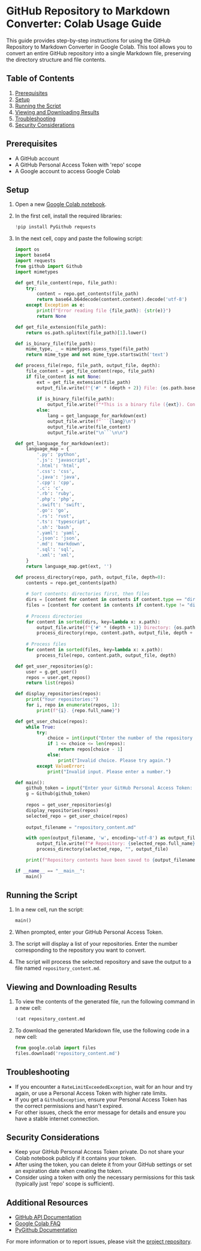 # GitHub Repository to Markdown Converter: Colab Usage Guide

This guide provides step-by-step instructions for using the GitHub Repository to Markdown Converter in Google Colab. This tool allows you to convert an entire GitHub repository into a single Markdown file, preserving the directory structure and file contents.

## Table of Contents

1. [Prerequisites](#prerequisites)
2. [Setup](#setup)
3. [Running the Script](#running-the-script)
4. [Viewing and Downloading Results](#viewing-and-downloading-results)
5. [Troubleshooting](#troubleshooting)
6. [Security Considerations](#security-considerations)

## Prerequisites

- A GitHub account
- A GitHub Personal Access Token with 'repo' scope
- A Google account to access Google Colab

## Setup

1. Open a new [Google Colab notebook](https://colab.research.google.com/).

2. In the first cell, install the required libraries:

   ```python
   !pip install PyGithub requests
   ```

3. In the next cell, copy and paste the following script:

   ```python
   import os
   import base64
   import requests
   from github import Github
   import mimetypes

   def get_file_content(repo, file_path):
       try:
           content = repo.get_contents(file_path)
           return base64.b64decode(content.content).decode('utf-8')
       except Exception as e:
           print(f"Error reading file {file_path}: {str(e)}")
           return None

   def get_file_extension(file_path):
       return os.path.splitext(file_path)[1].lower()

   def is_binary_file(file_path):
       mime_type, _ = mimetypes.guess_type(file_path)
       return mime_type and not mime_type.startswith('text')

   def process_file(repo, file_path, output_file, depth):
       file_content = get_file_content(repo, file_path)
       if file_content is not None:
           ext = get_file_extension(file_path)
           output_file.write(f"{'#' * (depth + 2)} File: {os.path.basename(file_path)}\n\n")
           
           if is_binary_file(file_path):
               output_file.write(f"*This is a binary file ({ext}). Content not displayed.*\n\n")
           else:
               lang = get_language_for_markdown(ext)
               output_file.write(f"```{lang}\n")
               output_file.write(file_content)
               output_file.write("\n```\n\n")

   def get_language_for_markdown(ext):
       language_map = {
           '.py': 'python',
           '.js': 'javascript',
           '.html': 'html',
           '.css': 'css',
           '.java': 'java',
           '.cpp': 'cpp',
           '.c': 'c',
           '.rb': 'ruby',
           '.php': 'php',
           '.swift': 'swift',
           '.go': 'go',
           '.rs': 'rust',
           '.ts': 'typescript',
           '.sh': 'bash',
           '.yaml': 'yaml',
           '.json': 'json',
           '.md': 'markdown',
           '.sql': 'sql',
           '.xml': 'xml',
       }
       return language_map.get(ext, '')

   def process_directory(repo, path, output_file, depth=0):
       contents = repo.get_contents(path)
       
       # Sort contents: directories first, then files
       dirs = [content for content in contents if content.type == "dir"]
       files = [content for content in contents if content.type != "dir"]
       
       # Process directories
       for content in sorted(dirs, key=lambda x: x.path):
           output_file.write(f"{'#' * (depth + 1)} Directory: {os.path.basename(content.path)}\n\n")
           process_directory(repo, content.path, output_file, depth + 1)
       
       # Process files
       for content in sorted(files, key=lambda x: x.path):
           process_file(repo, content.path, output_file, depth)

   def get_user_repositories(g):
       user = g.get_user()
       repos = user.get_repos()
       return list(repos)

   def display_repositories(repos):
       print("Your repositories:")
       for i, repo in enumerate(repos, 1):
           print(f"{i}. {repo.full_name}")

   def get_user_choice(repos):
       while True:
           try:
               choice = int(input("Enter the number of the repository you want to convert: "))
               if 1 <= choice <= len(repos):
                   return repos[choice - 1]
               else:
                   print("Invalid choice. Please try again.")
           except ValueError:
               print("Invalid input. Please enter a number.")

   def main():
       github_token = input("Enter your GitHub Personal Access Token: ")
       g = Github(github_token)
       
       repos = get_user_repositories(g)
       display_repositories(repos)
       selected_repo = get_user_choice(repos)
       
       output_filename = "repository_content.md"

       with open(output_filename, 'w', encoding='utf-8') as output_file:
           output_file.write(f"# Repository: {selected_repo.full_name}\n\n")
           process_directory(selected_repo, "", output_file)

       print(f"Repository contents have been saved to {output_filename}")

   if __name__ == "__main__":
       main()
   ```

## Running the Script

1. In a new cell, run the script:

   ```python
   main()
   ```

2. When prompted, enter your GitHub Personal Access Token.

3. The script will display a list of your repositories. Enter the number corresponding to the repository you want to convert.

4. The script will process the selected repository and save the output to a file named `repository_content.md`.

## Viewing and Downloading Results

1. To view the contents of the generated file, run the following command in a new cell:

   ```python
   !cat repository_content.md
   ```

2. To download the generated Markdown file, use the following code in a new cell:

   ```python
   from google.colab import files
   files.download('repository_content.md')
   ```

## Troubleshooting

- If you encounter a `RateLimitExceededException`, wait for an hour and try again, or use a Personal Access Token with higher rate limits.
- If you get a `GithubException`, ensure your Personal Access Token has the correct permissions and hasn't expired.
- For other issues, check the error message for details and ensure you have a stable internet connection.

## Security Considerations

- Keep your GitHub Personal Access Token private. Do not share your Colab notebook publicly if it contains your token.
- After using the token, you can delete it from your GitHub settings or set an expiration date when creating the token.
- Consider using a token with only the necessary permissions for this task (typically just 'repo' scope is sufficient).

## Additional Resources

- [GitHub API Documentation](https://docs.github.com/en/rest)
- [Google Colab FAQ](https://research.google.com/colaboratory/faq.html)
- [PyGithub Documentation](https://pygithub.readthedocs.io/en/latest/)

For more information or to report issues, please visit the [project repository](https://github.com/yourusername/your-repo-name).
